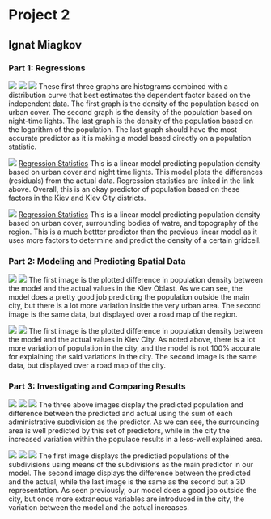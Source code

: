 # Project 2
## Ignat Miagkov
### Part 1: Regressions
![](density_dst190.png)
![](density_ntl.png)
![](denstiy_log(pop19).png)
  These first three graphs are histograms combined with a distribution curve that best estimates the dependent factor based on the independent data. The first graph is the density of the population based on urban cover. The second graph is the density of the population based on night-time lights. The last graph is the density of the population based on the logarithm of the population. The last graph should have the most accurate predictor as it is making a model based directly on a population statistic.
  
![](pop19_dst190_ntl_regression.png)
[Regression Statistics](pop19_dst190_ntl.txt)
  This is a linear model predicting population density based on urban cover and night time lights. This model plots the differences (residuals) from the actual data. Regression statistics are linked in the link above. Overall, this is an okay predictor of population based on these factors in the Kiev and Kiev City districts.
  
![](pop19_water_dst190_topo_regression.png)
[Regression Statistics](pop19_water_dst190_topo.txt)
  This is a linear model predicting population density based on urban cover, surrounding bodies of watre, and topography of the region. This is a much bettter predictor than the previous linear model as it uses more factors to determine and predict the density of a certain gridcell. 
  
### Part 2: Modeling and Predicting Spatial Data
![](kiev_diff.png)
![](mapview_kiev.png)
  The first image is the plotted difference in population density between the model and the actual values in the Kiev Oblast. As we can see, the model does a pretty good job predicting the population outside the main city, but there is a lot more variation inside the very urban area. The second image is the same data, but displayed over a road map of the region.
  
![](kiev_city_diff.png)
![](kiev_city_mapview_diff.png)
  The first image is the plotted difference in population density between the model and the actual values in Kiev City. As noted above, there is a lot more variation of population in the city, and the model is not 100% accurate for explaining the said variations in the city. The second image is the same data, but displayed over a road map of the city.
  
### Part 3: Investigating and Comparing Results
![](pop_sums_kiev2.png)
![](diff_sums_kiev2.png)
![](diff_sums_kiev2_3d.png)
  The three above images display the predicted population and difference between the predicted and actual using the sum of each administrative subdivision as the predictor. As we can see, the surrounding area is well predicted by this set of predictors, while in the city the increased variation within the populace results in a less-well explained area.
 
![](pop_means_kiev2.png)
![](diff_means_keiv2.png)
![](diff_means_kiev2_3d.png)
  The first image displays the predictied populations of the subdivisions using means of the subdivisions as the main predictor in our model. The second image displays the difference between the predicted and the actual, while the last image is the same as the second but a 3D representation. As seen previously, our model does a good job outside the city, but once more extraneous variables are introduced in the city, the variation between the model and the actual increases.
  

